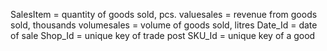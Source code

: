 SalesItem = quantity of goods sold, pcs.
valuesales = revenue from goods sold, thousands
volumesales = volume of goods sold, litres
Date_Id = date of sale
Shop_Id = unique key of trade post
SKU_Id = unique key of a good
